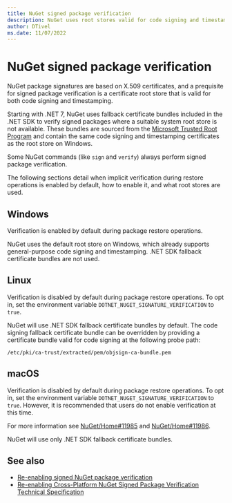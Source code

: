 ```yaml
---
title: NuGet signed package verification
description: NuGet uses root stores valid for code signing and timestamping to perform signed package verification.
author: DTivel
ms.date: 11/07/2022
---
```

# NuGet signed package verification

NuGet package signatures are based on X.509 certificates, and a prequisite for signed package verification is a certificate root store that is valid for both code signing and timestamping.

Starting with .NET 7, NuGet uses fallback certificate bundles included in the .NET SDK to verify signed packages where a suitable system root store is not available.  These bundles are sourced from the [Microsoft Trusted Root Program](https://aka.ms/RootCert) and contain the same code signing and timestamping certificates as the root store on Windows.

Some NuGet commands (like `sign` and `verify`) always perform signed package verification.

The following sections detail when implicit verification during restore operations is enabled by default, how to enable it, and what root stores are used.

## Windows
Verification is enabled by default during package restore operations.

NuGet uses the default root store on Windows, which already supports general-purpose code signing and timestamping.  .NET SDK fallback certificate bundles are not used.

## Linux
Verification is disabled by default during package restore operations.  To opt in, set the environment variable `DOTNET_NUGET_SIGNATURE_VERIFICATION` to `true`.

NuGet will use .NET SDK fallback certificate bundles by default.  The code signing fallback certificate bundle can be overridden by providing a certificate bundle valid for code signing at the following probe path:

```text
/etc/pki/ca-trust/extracted/pem/objsign-ca-bundle.pem
```

## macOS
Verification is disabled by default during package restore operations.  To opt in, set the environment variable `DOTNET_NUGET_SIGNATURE_VERIFICATION` to `true`.  However, it is recommended that users do not enable verification at this time.

For more information see [NuGet/Home#11985](https://github.com/NuGet/Home/issues/11985) and [NuGet/Home#11986](https://github.com/NuGet/Home/issues/11986).

NuGet will use only .NET SDK fallback certificate bundles.

## See also

- [Re-enabling signed NuGet package verification](https://github.com/dotnet/designs/blob/main/accepted/2021/signed-package-verification/re-enable-signed-package-verification.md)
- [Re-enabling Cross-Platform NuGet Signed Package Verification Technical Specification](https://github.com/dotnet/designs/blob/main/accepted/2021/signed-package-verification/re-enable-signed-package-verification-technical.md)
